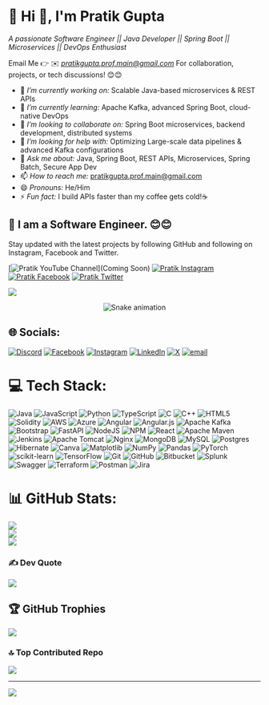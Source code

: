 # 💫 Hi 👋, I'm Pratik Gupta
*A passionate Software Engineer || Java Developer || Spring Boot || Microservices || DevOps Enthusiast*

Email Me 👉 ✉️ *pratikgupta.prof.main@gmail.com* For collaboration, projects, or tech discussions! 😊😊

- 🔭 *I’m currently working on:* Scalable Java-based microservices & REST APIs
- 🌱 *I’m currently learning:* Apache Kafka, advanced Spring Boot, cloud-native DevOps
- 👯 *I’m looking to collaborate on:* Spring Boot microservices, backend development, distributed systems
- 🤔 *I’m looking for help with:* Optimizing Large-scale data pipelines & advanced Kafka configurations
- 💬 *Ask me about:* Java, Spring Boot, REST APIs, Microservices, Spring Batch, Secure App Dev
- 📫 *How to reach me:* pratikgupta.prof.main@gmail.com
- 😄 *Pronouns:* He/Him
- ⚡ *Fun fact:* I build APIs faster than my coffee gets cold!☕

## 🔗 I am a Software Engineer. 😊😊

Stay updated with the latest projects by following GitHub and following on Instagram, Facebook and Twitter.

[![Pratik YouTube Channel](https://img.shields.io/badge/YouTube-Pratik%20Gupta-red?logo=youtube&logoColor=white)](Coming Soon) [![Pratik Instagram](https://img.shields.io/badge/Instagram-Pratik%20Gupta-pink?logo=instagram&logoColor=white)](https://instagram.com/the_emerging_gupta) [![Pratik Facebook](https://img.shields.io/badge/Facebook-Pratik%20Gupta-blue?logo=facebook&logoColor=white)](https://facebook.com/pratik.gupta.969300) [![Pratik Twitter](https://img.shields.io/badge/Twitter-Pratik%20Gupta-lightblue?logo=twitter&logoColor=white)](https://x.com/PRG14112000)

[![](https://visitcount.itsvg.in/api?id=PRG14112000&icon=1&color=4)](https://visitcount.itsvg.in)


<!-- Snake Game Repo View -->

<div align="center">
  <img src="https://profile-readme-generator.com/assets/snake.svg" alt="Snake animation" />
</div>


## 🌐 Socials:
[![Discord](https://img.shields.io/badge/Discord-%237289DA.svg?logo=discord&logoColor=white)](https://discord.gg/pratik9119) [![Facebook](https://img.shields.io/badge/Facebook-%231877F2.svg?logo=Facebook&logoColor=white)](https://facebook.com/pratik.gupta.969300) [![Instagram](https://img.shields.io/badge/Instagram-%23E4405F.svg?logo=Instagram&logoColor=white)](https://instagram.com/the_emerging_gupta) [![LinkedIn](https://img.shields.io/badge/LinkedIn-%230077B5.svg?logo=linkedin&logoColor=white)](https://linkedin.com/in/pratik-gupta-prof) [![X](https://img.shields.io/badge/X-black.svg?logo=X&logoColor=white)](https://x.com/PRG14112000) [![email](https://img.shields.io/badge/Email-D14836?logo=gmail&logoColor=white)](mailto:pratikgupta.prof.main@gmail.com) 

# 💻 Tech Stack:
![Java](https://img.shields.io/badge/java-%23ED8B00.svg?style=for-the-badge&logo=openjdk&logoColor=white) ![JavaScript](https://img.shields.io/badge/javascript-%23323330.svg?style=for-the-badge&logo=javascript&logoColor=%23F7DF1E) ![Python](https://img.shields.io/badge/python-3670A0?style=for-the-badge&logo=python&logoColor=ffdd54) ![TypeScript](https://img.shields.io/badge/typescript-%23007ACC.svg?style=for-the-badge&logo=typescript&logoColor=white) ![C](https://img.shields.io/badge/c-%2300599C.svg?style=for-the-badge&logo=c&logoColor=white) ![C++](https://img.shields.io/badge/c++-%2300599C.svg?style=for-the-badge&logo=c%2B%2B&logoColor=white) ![HTML5](https://img.shields.io/badge/html5-%23E34F26.svg?style=for-the-badge&logo=html5&logoColor=white) ![Solidity](https://img.shields.io/badge/Solidity-%23363636.svg?style=for-the-badge&logo=solidity&logoColor=white)
![AWS](https://img.shields.io/badge/AWS-%23FF9900.svg?style=for-the-badge&logo=amazon-aws&logoColor=white) ![Azure](https://img.shields.io/badge/azure-%230072C6.svg?style=for-the-badge&logo=microsoftazure&logoColor=white) ![Angular](https://img.shields.io/badge/angular-%23DD0031.svg?style=for-the-badge&logo=angular&logoColor=white) ![Angular.js](https://img.shields.io/badge/angular.js-%23E23237.svg?style=for-the-badge&logo=angularjs&logoColor=white) ![Apache Kafka](https://img.shields.io/badge/Apache%20Kafka-000?style=for-the-badge&logo=apachekafka) ![Bootstrap](https://img.shields.io/badge/bootstrap-%238511FA.svg?style=for-the-badge&logo=bootstrap&logoColor=white) ![FastAPI](https://img.shields.io/badge/FastAPI-005571?style=for-the-badge&logo=fastapi) ![NodeJS](https://img.shields.io/badge/node.js-6DA55F?style=for-the-badge&logo=node.js&logoColor=white) ![NPM](https://img.shields.io/badge/NPM-%23CB3837.svg?style=for-the-badge&logo=npm&logoColor=white) ![React](https://img.shields.io/badge/react-%2320232a.svg?style=for-the-badge&logo=react&logoColor=%2361DAFB) ![Apache Maven](https://img.shields.io/badge/Apache%20Maven-C71A36?style=for-the-badge&logo=Apache%20Maven&logoColor=white) ![Jenkins](https://img.shields.io/badge/jenkins-%232C5263.svg?style=for-the-badge&logo=jenkins&logoColor=white) ![Apache Tomcat](https://img.shields.io/badge/apache%20tomcat-%23F8DC75.svg?style=for-the-badge&logo=apache-tomcat&logoColor=black) ![Nginx](https://img.shields.io/badge/nginx-%23009639.svg?style=for-the-badge&logo=nginx&logoColor=white) ![MongoDB](https://img.shields.io/badge/MongoDB-%234ea94b.svg?style=for-the-badge&logo=mongodb&logoColor=white) ![MySQL](https://img.shields.io/badge/mysql-4479A1.svg?style=for-the-badge&logo=mysql&logoColor=white) ![Postgres](https://img.shields.io/badge/postgres-%23316192.svg?style=for-the-badge&logo=postgresql&logoColor=white) ![Hibernate](https://img.shields.io/badge/Hibernate-59666C?style=for-the-badge&logo=Hibernate&logoColor=white) ![Canva](https://img.shields.io/badge/Canva-%2300C4CC.svg?style=for-the-badge&logo=Canva&logoColor=white) ![Matplotlib](https://img.shields.io/badge/Matplotlib-%23ffffff.svg?style=for-the-badge&logo=Matplotlib&logoColor=black) ![NumPy](https://img.shields.io/badge/numpy-%23013243.svg?style=for-the-badge&logo=numpy&logoColor=white) ![Pandas](https://img.shields.io/badge/pandas-%23150458.svg?style=for-the-badge&logo=pandas&logoColor=white) ![PyTorch](https://img.shields.io/badge/PyTorch-%23EE4C2C.svg?style=for-the-badge&logo=PyTorch&logoColor=white) ![scikit-learn](https://img.shields.io/badge/scikit--learn-%23F7931E.svg?style=for-the-badge&logo=scikit-learn&logoColor=white) ![TensorFlow](https://img.shields.io/badge/TensorFlow-%23FF6F00.svg?style=for-the-badge&logo=TensorFlow&logoColor=white) ![Git](https://img.shields.io/badge/git-%23F05033.svg?style=for-the-badge&logo=git&logoColor=white) ![GitHub](https://img.shields.io/badge/github-%23121011.svg?style=for-the-badge&logo=github&logoColor=white) ![Bitbucket](https://img.shields.io/badge/bitbucket-%230047B3.svg?style=for-the-badge&logo=bitbucket&logoColor=white) ![Splunk](https://img.shields.io/badge/splunk-%23000000.svg?style=for-the-badge&logo=splunk&logoColor=white) ![Swagger](https://img.shields.io/badge/-Swagger-%23Clojure?style=for-the-badge&logo=swagger&logoColor=white) ![Terraform](https://img.shields.io/badge/terraform-%235835CC.svg?style=for-the-badge&logo=terraform&logoColor=white) ![Postman](https://img.shields.io/badge/Postman-FF6C37?style=for-the-badge&logo=postman&logoColor=white) ![Jira](https://img.shields.io/badge/jira-%230A0FFF.svg?style=for-the-badge&logo=jira&logoColor=white)

# 📊 GitHub Stats:
![](https://github-readme-stats.vercel.app/api?username=PRG14112000&theme=gruvbox&hide_border=false&include_all_commits=true&count_private=false)<br/>
![](https://nirzak-streak-stats.vercel.app/?user=PRG14112000&theme=gruvbox&hide_border=false)<br/>
![](https://github-readme-stats.vercel.app/api/top-langs/?username=PRG14112000&theme=gruvbox&hide_border=false&include_all_commits=true&count_private=false&layout=compact)

### ✍️ Dev Quote
![](https://quotes-github-readme.vercel.app/api?type=horizontal&theme=radical)

## 🏆 GitHub Trophies
![](https://github-profile-trophy.vercel.app/?username=PRG14112000&theme=radical&no-frame=false&no-bg=true&margin-w=4)


### 🔝 Top Contributed Repo
![](https://github-contributor-stats.vercel.app/api?username=PRG14112000&limit=5&theme=dark&combine_all_yearly_contributions=true)

---
[![](https://visitcount.itsvg.in/api?id=PRG14112000&icon=0&color=0)](https://visitcount.itsvg.in)

<!-- Proudly created with GPRM ( https://gprm.itsvg.in ) -->

